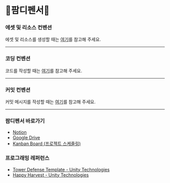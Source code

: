 # 🐹팜디펜서🐶

### 에셋 및 리소스 컨벤션

에셋 및 리소스를 생성할 때는 [여기](Docs/asset-convention.md)를 참고해 주세요.

---

### 코딩 컨벤션

코드를 작성할 때는 [여기](Docs/coding-convention.md)를 참고해 주세요.

---

### 커밋 컨벤션

커밋 메시지를 작성할 때는 [여기](Docs/commit-convention.md)를 참고해 주세요.

---

### 팜디펜서 바로가기

- [Notion](https://www.notion.so/114c46037fb98082bacffe20c5c968ec?pvs=4)
- [Google Drive](https://drive.google.com/drive/folders/1RRaXThVDcAXXcrrAxhS-TFrmYbZP9Dma)
- [Kanban Board (프로젝트 스케줄링)](https://github.com/users/joonyle99/projects/9)

### 프로그래밍 레퍼런스

- [Tower Defense Template - Unity Technologies](https://assetstore.unity.com/packages/essentials/tutorial-projects/tower-defense-template-107692)
- [Happy Harvest - Unity Technologies](https://assetstore.unity.com/packages/essentials/tutorial-projects/happy-harvest-2d-sample-project-259218)

